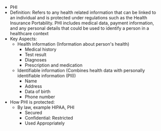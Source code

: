 - PHI
- Definition: Refers to any health related information that can be linked to an individual and is protected under regulations such as the Health Insurance Portability. PHI includes medical data, payment information, and any personal details that could be used to identify a person in a healthcare context
- Key Aspects:
	- Health information (Information about person's health)
		- Medical history
		- Test result
		- Diagnoses
		- Prescription and medication
	- Identifiable information (Combines health data with personally identifiable information (PII))
		- Name
		- Address
		- Data of birth
		- Phone number
- How PHI is protected:
	- By law, example HIPAA, PHI
		- Secured
		- Confidential: Restricted 
		- Used Appropriately
